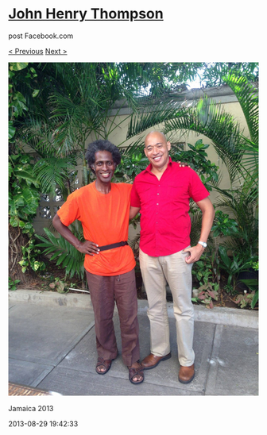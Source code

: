 # [John Henry Thompson](../README.md)
post Facebook.com

[< Previous](2013-08-29-62.md) [Next >](2013-08-29-64.md)

[![](../media/2013-08-29/Jamaica-2074.jpg)](../README.md)

Jamaica 2013

2013-08-29 19:42:33